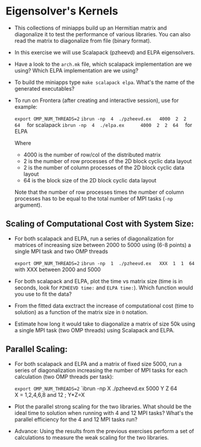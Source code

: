 Eigensolver's Kernels
=====================

* This collections of miniapps build up an Hermitian matrix and diagonalize it to test the performance of various libraries. You can also read the matrix to diagonalize from file (binary format).

* In this exercise we will use Scalapack (pzheevd) and ELPA eigensolvers. 

* Have a look to the `arch.mk` file, which scalapack implementation are we using? Which ELPA implementation are we using? 

* To build the miniapps type `make scalapack elpa`. What's the name of the generated executables?

* To run on Frontera (after creating and interactive session), use for example:

  `export OMP_NUM_THREADS=2`
  `ibrun -np  4  ./pzheevd.ex   4000  2  2  64  ` for scalapack
  `ibrun -np  4  ./elpa.ex      4000  2  2  64  ` for ELPA
  
  Where
    * 4000 is the number of row/col of the distributed matrix
    * 2 is the number of row processes of the 2D block cyclic data layout 
    * 2 is the number of column processes of the 2D block cyclic data layout  
    * 64 is the block size of the 2D block cyclic data layout 
  
  Note that the number of row processes times the number of column processes  has to be equal to the total number of MPI tasks (`-np` argument).

Scaling of Computational Cost with System Size:
-----------------------------------------------

* For both scalapack and ELPA, run a series of diagonalization for matrices of increasing size between 2000 to 5000 using (6-8 points) a single MPI task and two OMP threads 

   `export OMP_NUM_THREADS=2`
   `ibrun -np  1  ./pzheevd.ex   XXX  1  1  64  ` 
   with XXX between 2000 and 5000

* For both scalapack and ELPA, plot the time vs matrix size (time is in seconds, look for `PZHEEVD time:` and `ELPA time:`). Which function would you use to fit the data? 

* From the fitted data exctract the increase of computational cost (time to solution) as a function of the matrix size in `O` notation.

* Estimate how long it would take to diagonalize a matrix of size 50k using a single MPI task (two OMP threads) using Scalapack and ELPA.

Parallel Scaling:
-----------------

* For both scalapack and ELPA and a matrix of fixed size 5000, run a series of diagonalization increasing the number of MPI tasks for each calculation (two OMP threads per task):

   `export OMP_NUM_THREADS=2`
   `ibrun -np  X  ./pzheevd.ex   5000  Y  Z  64  
   X = 1,2,4,6,8 and 12 ; Y*Z=X

* Plot the parallel strong scaling for the two libraries. What should be the ideal time to solution when running with 4 and 12 MPI tasks? What's the parallel efficiency for the 4 and 12 MPI tasks run? 

* Advance: Using the results from the previous exercises perform a set of calculations to measure the weak scaling for the two libraries. 


